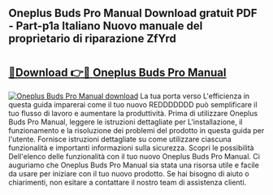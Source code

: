 ## Oneplus Buds Pro Manual Download gratuit PDF - Part-p1a Italiano Nuovo manuale del proprietario di riparazione ZfYrd

# <h2><a href="http://dfgqh9.blite.top/?on=Oneplus+Buds+Pro+Manual">🔗Download 👉🔴 Oneplus Buds Pro Manual</a></h2>

[![Oneplus Buds Pro Manual download](https://i.imgur.com/lujVjoI.png)](http://dfgqh9.blite.top/?on=Oneplus+Buds+Pro+Manual)
La tua porta verso L'efficienza in questa guida imparerai come il tuo nuovo REDDDDDDD può semplificare il tuo flusso di lavoro e aumentare la produttività. Prima di utilizzare Oneplus Buds Pro Manual, leggere le istruzioni dettagliate per L'installazione, il funzionamento e la risoluzione dei problemi del prodotto in questa guida per l'utente. Fornisce istruzioni dettagliate su come utilizzare ciascuna funzionalità e importanti informazioni sulla sicurezza. Scopri le possibilità Dell'elenco delle funzionalità con il tuo nuovo Oneplus Buds Pro Manual. Ci auguriamo che Oneplus Buds Pro Manual sia stata una risorsa utile e facile da usare per iniziare con il tuo nuovo prodotto. Se hai bisogno di aiuto o chiarimenti, non esitare a contattare il nostro team di assistenza clienti.
